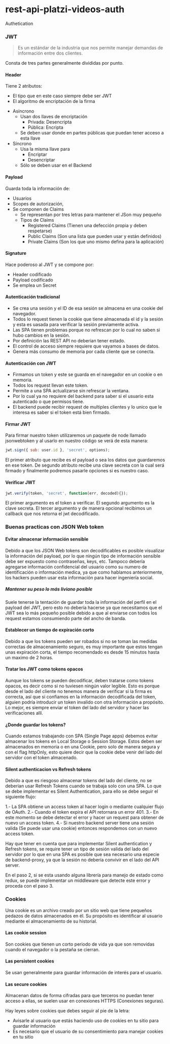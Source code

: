 # rest-api-platzi-videos-auth
Authetication 

### JWT
> Es un estándar de la industria que nos permite manejar demandas de información entre dos clientes.

Consta de tres partes generalmente divididas por punto.

#### Header

Tiene 2 atributos:

* El tipo que en este caso siempre debe ser JWT
* El algoritmo de encriptación de la firma
+ Asíncrono
  + Usan dos llaves de encriptación
    + Privada: Desencripta     
    + Pública: Encripta
  + Se deben usar donde en partes públicas que puedan tener acceso a esta llave
+ Síncrono
  + Usa la misma llave para
    + Encriptar
    + Desencriptar
  + Sólo se deben usar en el Backend

#### Payload

Guarda toda la información de:

  + Usuarios
  + Scopes de autorización,
  + Se componen de Claims
    + Se representan por tres letras para mantener el JSon muy pequeño
    + Tipos de Claims
      + Registered Claims (Tienen una defección propia y deben respetarse)
      + Public Claims (Son una lista que pueden usar y están definidos)
      + Private Claims (Son los que uno mismo defina para la aplicación)

#### Signature

Hace poderoso al JWT y se compone por:

  + Header codificado
  + Payload codificado
  +  Se emplea un Secret

#### Autenticación tradicional 
- Se crea una sesión y el ID de esa sesión se almacena en una cookie del navegador.
- Todos lo request tienen la cookie que tiene almacenada el id y la sesión y esta 
es uasada para verificar la sesión previamente activa.
- Las SPA tienen problemas porque no refrescan por lo cual no saben si hubo cambios en la sesión.
- Por definición las REST API no deberian tener estado.
- El control de acceso siempre requiere que vayamos a bases de datos.
- Genera más consumo de memoria por cada cliente que se conecta.

#### Autenticación con JWT
- Firmamos un token y este se guarda en el navegador en un cookie o en memoria.
- Todos los request llevan este token.
- Permite a una SPA actualizarse sin refrescar la ventana. 
- Por lo cual ya no requiere del backend para saber si el usuario esta autenticado o que permisos tiene.
- El backend puede recibir request de multiples clientes y lo unico que le interesa es saber si el token está bien firmado.

#### Firmar JWT
Para firmar nuestro token utilizaremos un paquete de node llamado jsonwebtoken y al usarlo en nuestro código se verá de esta manera:

```javascript
jwt.sign({ sub: user.id }, 'secret', options);
```
El primer atributo que recibe es el payload o sea los datos que guardaremos en ese token. De segundo atributo recibe una clave secreta con la cual será firmado y finalmente podremos pasarle opciones si es nuestro caso.

#### Verificar JWT

```javascript
jwt.verify(token, 'secret', function(err, decoded){});
```
El primer argumento es el token a verificar.
El segundo argumento es la clave secreta.
El tercer argumento y de manera opcional recibimos un callback que nos retorna el jwt decodificado.

### Buenas practicas con JSON Web token

#### Evitar almacenar información sensible
Debido a que los JSON Web tokens son decodificables es posible visualizar la información del payload, por lo que ningún tipo de información sensible debe ser expuesto como contraseñas, keys, etc. Tampoco debería agregarse información confidencial del usuario como su numero de identificación o información medica, ya que como hablamos anteriormente, los hackers pueden usar esta información para hacer ingeniería social.

##### Mantener su peso lo más liviano posible
Suele tenerse la tentación de guardar toda la información del perfil en el payload del JWT, pero esto no debería hacerse ya que necesitamos que el JWT sea lo más pequeño posible debido a que al enviarse con todos los request estamos consumiendo parte del ancho de banda.

#### Establecer un tiempo de expiración corto
Debido a que los tokens pueden ser robados si no se toman las medidas correctas de almacenamiento seguro, es muy importante que estos tengan unas expiración corta, el tiempo recomendado es desde 15 minutos hasta un maximo de 2 horas.

#### Tratar los JWT como tokens opacos
Aunque los tokens se pueden decodificar, deben tratarse como tokens opacos, es decir como si no tuviesen ningún valor legible. Esto es porque desde el lado del cliente no tenemos manera de verificar si la firma es correcta, así que si confiamos en la información decodificada del token, alguien podría introducir un token invalido con otra información a propósito. Lo mejor, es siempre enviar el token del lado del servidor y hacer las verificaciones allí.

#### ¿Donde guardar los tokens?
Cuando estamos trabajando con SPA (Single Page apps) debemos evitar almacenar los tokens en Local Storage o Session Storage. Estos deben ser almacenados en memoria o en una Cookie, pero solo de manera segura y con el flag httpOnly, esto quiere decir que la cookie debe venir del lado del servidor con el token almacenado. 

#### Silent authenticacion vs Refresh tokens
Debido a que es riesgoso almacenar tokens del lado del cliente, no se deberian usar Refresh Tokens cuando se trabaja solo con una SPA. Lo que se debe implementar es Silent Authentication, para ello se debe seguir el siguiente flujo:

1.- La SPA obtiene un access token al hacer login o mediante cualquier flujo de OAuth.
2.- Cuando el token expira el API retornara un error 401.
3.- En este momento se debe detectar el error y hacer un request para obtener de nuevo un access token.
4.- Si nuestro backend server tiene una sesión valida (Se puede usar una cookie) entonces respondemos con un nuevo access token.

Hay que tener en cuenta que para implementar Silent authentication y Refresh tokens, se require tener un tipo de sesión valida del lado del servidor por lo que en una SPA es posible que sea necesario una especie de backend-proxy, ya que la sesión no debería convivir en el lado del API server.

En el paso 2, si se esta usando alguna librería para manejo de estado como redux, se puede implementar un middleware que detecte este error y proceda con el paso 3.

### Cookies
Una cookie es un archivo creado por un sitio web que tiene pequeños pedazos de datos almacenados en él. Su propósito es identificar al usuario mediante el almacenamiento de su historial.

#### Las cookie session 
Son cookies que tienen un corto periodo de vida ya que son removidas cuando el navegador o la pestaña se cierran.

#### Las persistent cookies 
Se usan generalmente para guardar información de interés para el usuario.

#### Las secure cookies 
Almacenan datos de forma cifradas para que terceros no puedan tener acceso a ellas, se suelen usar en conexiones HTTPS (Conexiones seguras).

Hay leyes sobre cookies que debes seguir al pie de la letra:

  + Avisarle al usuario que estás haciendo uso de cookies en tu sitio para guardar información
  + Es necesario que el usuario de su consentimiento para manejar cookies en tu sitio
